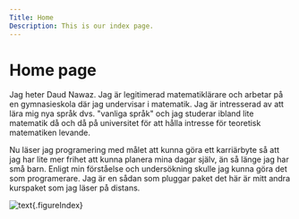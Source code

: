```yaml
---
Title: Home
Description: This is our index page.
---
```


Home page
==========================

Jag heter Daud Nawaz. Jag är legitimerad matematiklärare och arbetar på en gymnasieskola där jag
undervisar i matematik. Jag är intresserad av att lära mig nya språk dvs. "vanliga språk" och jag
studerar ibland lite matematik då och då på universitet för att hålla intresse för teoretisk matematiken
levande.

Nu läser jag programering med målet att kunna göra ett karriärbyte så att jag har lite mer frihet att
kunna planera mina dagar själv, än så länge jag har små barn. Enligt min förståelse och undersökning skulle
jag kunna göra det som programerare. Jag är en sådan som pluggar paket det här är mitt andra kurspaket
som jag läser på distans.

![text](%assets_url%/img/me.png){.figureIndex}